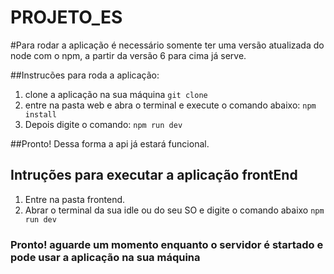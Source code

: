 # PROJETO_ES

#Para rodar a aplicação é necessário somente ter uma versão atualizada do node com o npm, a partir da versão 6 para cima já serve.


##Instrucões para roda a aplicação:

1. clone a aplicação na sua máquina
  <code>git clone </code>
2. entre na pasta web e abra o terminal e execute o comando abaixo:
  <code>npm install</code>
3. Depois digite o comando:
  <code>npm run dev</code>
  
##Pronto! Dessa forma a api já estará funcional.

## Intruções para executar a aplicação frontEnd

1. Entre na pasta frontend.
2. Abrar o terminal da sua idle ou do seu SO e digite o comando abaixo
  <code>npm run dev</code>

### Pronto! aguarde um momento enquanto o servidor é startado e pode usar a aplicação na sua máquina
